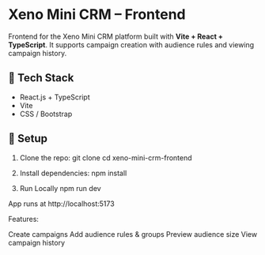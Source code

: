 # Xeno Mini CRM – Frontend

Frontend for the Xeno Mini CRM platform built with **Vite + React + TypeScript**. It supports campaign creation with audience rules and viewing campaign history.

## 🔧 Tech Stack

- React.js + TypeScript
- Vite
- CSS / Bootstrap

## 🚀 Setup

1. Clone the repo:
   git clone
   cd xeno-mini-crm-frontend

2. Install dependencies:
   npm install

3. Run Locally
   npm run dev

App runs at http://localhost:5173


Features:

Create campaigns
Add audience rules & groups
Preview audience size
View campaign history